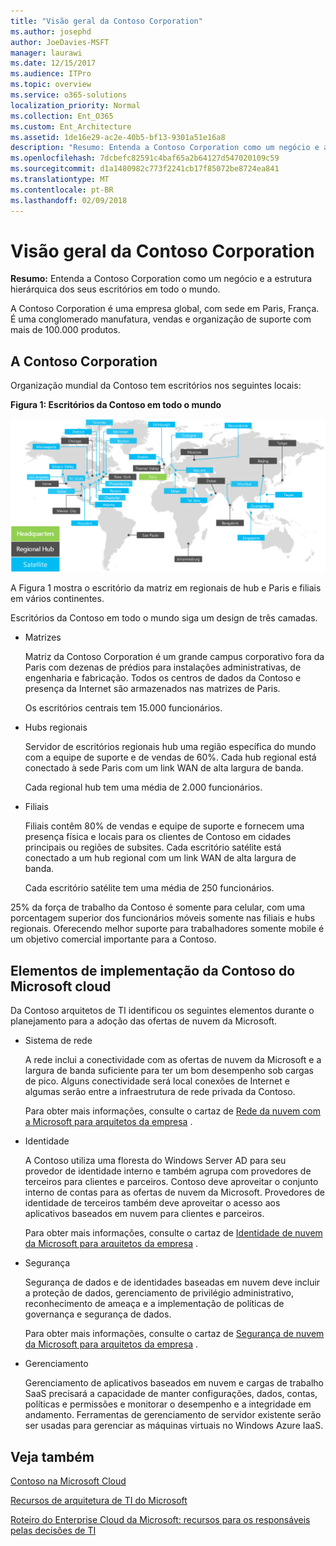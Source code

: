 ```yaml
---
title: "Visão geral da Contoso Corporation"
ms.author: josephd
author: JoeDavies-MSFT
manager: laurawi
ms.date: 12/15/2017
ms.audience: ITPro
ms.topic: overview
ms.service: o365-solutions
localization_priority: Normal
ms.collection: Ent_O365
ms.custom: Ent_Architecture
ms.assetid: 1de16e29-ac2e-40b5-bf13-9301a51e16a8
description: "Resumo: Entenda a Contoso Corporation como um negócio e a estrutura hierárquica dos seus escritórios em todo o mundo."
ms.openlocfilehash: 7dcbefc82591c4baf65a2b64127d547020109c59
ms.sourcegitcommit: d1a1480982c773f2241cb17f85072be8724ea841
ms.translationtype: MT
ms.contentlocale: pt-BR
ms.lasthandoff: 02/09/2018
---
```

# <a name="overview-of-the-contoso-corporation"></a>Visão geral da Contoso Corporation

 **Resumo:** Entenda a Contoso Corporation como um negócio e a estrutura hierárquica dos seus escritórios em todo o mundo.
  
A Contoso Corporation é uma empresa global, com sede em Paris, França. É uma conglomerado manufatura, vendas e organização de suporte com mais de 100.000 produtos. 
  
## <a name="the-contoso-corporation"></a>A Contoso Corporation

Organização mundial da Contoso tem escritórios nos seguintes locais:
  
**Figura 1: Escritórios da Contoso em todo o mundo**

![Os escritórios da Contoso Corporation em todo o mundo](images/Contoso_Poster/Contoso_WW_Org.png)

  
A Figura 1 mostra o escritório da matriz em regionais de hub e Paris e filiais em vários continentes.
  
Escritórios da Contoso em todo o mundo siga um design de três camadas.
  
- Matrizes
    
    Matriz da Contoso Corporation é um grande campus corporativo fora da Paris com dezenas de prédios para instalações administrativas, de engenharia e fabricação. Todos os centros de dados da Contoso e presença da Internet são armazenados nas matrizes de Paris.
    
    Os escritórios centrais tem 15.000 funcionários.
    
- Hubs regionais
    
    Servidor de escritórios regionais hub uma região específica do mundo com a equipe de suporte e de vendas de 60%. Cada hub regional está conectado à sede Paris com um link WAN de alta largura de banda. 
    
    Cada regional hub tem uma média de 2.000 funcionários.
    
- Filiais
    
    Filiais contêm 80% de vendas e equipe de suporte e fornecem uma presença física e locais para os clientes de Contoso em cidades principais ou regiões de subsites. Cada escritório satélite está conectado a um hub regional com um link WAN de alta largura de banda.
    
    Cada escritório satélite tem uma média de 250 funcionários.
    
25% da força de trabalho da Contoso é somente para celular, com uma porcentagem superior dos funcionários móveis somente nas filiais e hubs regionais. Oferecendo melhor suporte para trabalhadores somente mobile é um objetivo comercial importante para a Contoso.
  
## <a name="elements-of-contosos-implementation-of-the-microsoft-cloud"></a>Elementos de implementação da Contoso do Microsoft cloud

Da Contoso arquitetos de TI identificou os seguintes elementos durante o planejamento para a adoção das ofertas de nuvem da Microsoft.
  
- Sistema de rede
    
    A rede inclui a conectividade com as ofertas de nuvem da Microsoft e a largura de banda suficiente para ter um bom desempenho sob cargas de pico. Alguns conectividade será local conexões de Internet e algumas serão entre a infraestrutura de rede privada da Contoso.
    
    Para obter mais informações, consulte o cartaz de [Rede da nuvem com a Microsoft para arquitetos da empresa](microsoft-cloud-networking-for-enterprise-architects.md) .
   
- Identidade
    
    A Contoso utiliza uma floresta do Windows Server AD para seu provedor de identidade interno e também agrupa com provedores de terceiros para clientes e parceiros. Contoso deve aproveitar o conjunto interno de contas para as ofertas de nuvem da Microsoft. Provedores de identidade de terceiros também deve aproveitar o acesso aos aplicativos baseados em nuvem para clientes e parceiros.
    
    Para obter mais informações, consulte o cartaz de [Identidade de nuvem da Microsoft para arquitetos da empresa](microsoft-cloud-identity-for-enterprise-architects.md) .
    
- Segurança
    
    Segurança de dados e de identidades baseadas em nuvem deve incluir a proteção de dados, gerenciamento de privilégio administrativo, reconhecimento de ameaça e a implementação de políticas de governança e segurança de dados.
    
    Para obter mais informações, consulte o cartaz de [Segurança de nuvem da Microsoft para arquitetos da empresa](http://aka.ms/cloudarchsecurity) .
    
- Gerenciamento
    
    Gerenciamento de aplicativos baseados em nuvem e cargas de trabalho SaaS precisará a capacidade de manter configurações, dados, contas, políticas e permissões e monitorar o desempenho e a integridade em andamento. Ferramentas de gerenciamento de servidor existente serão ser usadas para gerenciar as máquinas virtuais no Windows Azure IaaS.
    
## <a name="see-also"></a>Veja também

[Contoso na Microsoft Cloud](contoso-in-the-microsoft-cloud.md)
  
[Recursos de arquitetura de TI do Microsoft](microsoft-cloud-it-architecture-resources.md)

[Roteiro do Enterprise Cloud da Microsoft: recursos para os responsáveis pelas decisões de TI](https://sway.com/FJ2xsyWtkJc2taRD)
 


